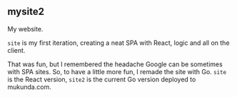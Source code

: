 ## mysite2

My website.

`site` is my first iteration, creating a neat SPA with React, logic and all on the client.

That was fun, but I remembered the headache Google can be sometimes with SPA sites. So, to
have a little more fun, I remade the site with Go. `site` is the React version, `site2` is
the current Go version deployed to mukunda.com.
